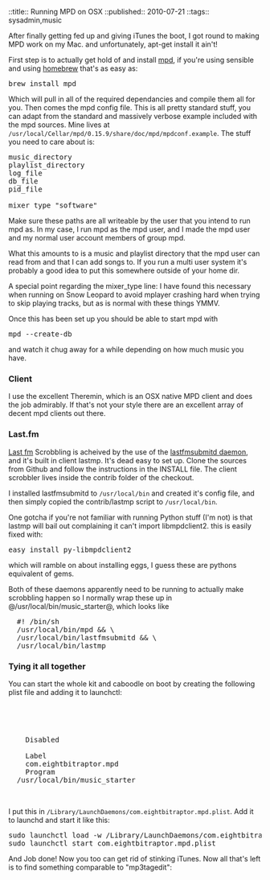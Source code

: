 ::title::       Running MPD on OSX
::published::   2010-07-21
::tags::        sysadmin,music

After finally getting fed up and giving iTunes the boot, I got round to making MPD work on my Mac. and unfortunately, apt-get install it ain't!

First step is to actually get hold of and install [mpd](http://mpd.wikia.com/wiki/Music_Player_Daemon_Wiki), if you're using sensible and using [homebrew](http://mxcl.github.com/homebrew/) that's as easy as:

<pre>
brew install mpd
</pre>

Which will pull in all of the required dependancies and compile them all for you. Then comes the mpd config file. This is all pretty standard stuff, you can adapt from the standard and massively verbose example included with the mpd sources. Mine lives at `/usr/local/Cellar/mpd/0.15.9/share/doc/mpd/mpdconf.example`. The stuff you need to care about is:

<pre>
music_directory
playlist_directory
log_file
db_file
pid_file

mixer_type "software"
</pre>

Make sure these paths are all writeable by the user that you intend to run mpd as. In my case, I run mpd as the mpd user, and I made the mpd user and my normal user account members of group mpd.

What this amounts to is a music and playlist directory that the mpd user can read from and that I can add songs to. If you run a multi user system it's probably a good idea to put this somewhere outside of your home dir.

A special point regarding the mixer_type line: I have found this necessary when running on Snow Leopard to avoid mplayer crashing hard when trying to skip playing tracks, but as is normal with these things YMMV.

Once this has been set up you should be able to start mpd with 

<pre>
mpd --create-db
</pre>

and watch it chug away for a while depending on how much music you have.

<h3>Client</h3>

I use the excellent Theremin, which is an OSX native MPD client and does the job admirably. If that's not your style there are an excellent array of decent mpd clients out there.

<h3>Last.fm</h3>

[Last fm](http://last.fm) Scrobbling is acheived by the use of the [lastfmsubmitd daemon](http://www.red-bean.com/decklin/lastfmsubmitd/), and it's built in client lastmp. It's dead easy to set up. Clone the sources from Github and follow the instructions in the INSTALL file. The client scrobbler lives inside the contrib folder of the checkout.

I installed lastfmsubmitd to `/usr/local/bin` and created it's config file, and then simply copied the contrib/lastmp script to `/usr/local/bin`.

One gotcha if you're not familiar with running Python stuff (I'm not) is that lastmp will bail out complaining it can't import libmpdclient2. this is easily fixed with:

<pre>
easy_install py-libmpdclient2
</pre>

which will ramble on about installing eggs, I guess these are pythons equivalent of gems.

Both of these daemons apparently need to be running to actually make scrobbling happen so I normally wrap these up in @/usr/local/bin/music_starter@, which looks like

<pre>
  #! /bin/sh
  /usr/local/bin/mpd && \
  /usr/local/bin/lastfmsubmitd && \
  /usr/local/bin/lastmp
</pre>

<h3>Tying it all together</h3>

You can start the whole kit and caboodle on boot by creating the following plist file and adding it to launchctl:

<pre>
<?xml version="1.0" encoding="UTF-8"?>
<!DOCTYPE plist PUBLIC "-//Apple Computer//DTD PLIST 1.0//EN" "http://www.apple.com/DTDs/PropertyList-1.0.dtd">
<plist version="1.0">
<dict>
	<key>Disabled</key>
	<false/>
	<key>Label</key>
	<string>com.eightbitraptor.mpd</string>
	<key>Program</key>
  <string>/usr/local/bin/music_starter</string>
</dict>
</plist>
</pre>

I put this in `/Library/LaunchDaemons/com.eightbitraptor.mpd.plist`. Add it to launchd and start it like this:

<pre>
sudo launchctl load -w /Library/LaunchDaemons/com.eightbitraptor.mpd.plist
sudo launchctl start com.eightbitraptor.mpd.plist
</pre>

And Job done! Now you too can get rid of stinking iTunes. Now all that's left is to find something comparable to "mp3tagedit":
